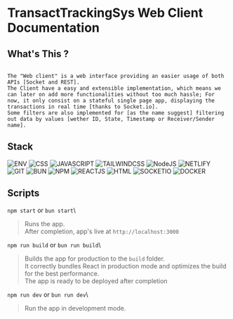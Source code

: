 # TransactTrackingSys Web Client Documentation

## What's This ?

```

The "Web client" is a web interface providing an easier usage of both APIs [Socket and REST].
The Client have a easy and extensible implementation, which means we can later on add more functionalities without too much hassle; For now, it only consist on a stateful single page app, displaying the transactions in real time [thanks to Socket.io].
Some filters are also implemented for [as the name suggest] filtering out data by values [wether ID, State, Timestamp or Receiver/Sender name].

```

## Stack

![ENV](https://img.shields.io/badge/.ENV-ECD53F?style=for-the-badge&logo=.env&logoColor=black)
![CSS](https://img.shields.io/badge/CSS3-1572B6?style=for-the-badge&logo=css3&logoColor=white)
![JAVASCRIPT](https://img.shields.io/badge/JavaScript-F7DF1E?style=for-the-badge&logo=javascript&logoColor=black)
![TAILWINDCSS](https://img.shields.io/badge/TAILWINDCSS-06B6D4?style=for-the-badge&logo=tailwindcss&logoColor=white)
![NodeJS](https://img.shields.io/badge/Node.js-43853D?style=for-the-badge&logo=node.js&logoColor=white)
![NETLIFY](https://img.shields.io/badge/NETLIFY-00C7B7?style=for-the-badge&logo=netlify&logoColor=white)
![GIT](https://img.shields.io/badge/GIT-F05032?style=for-the-badge&logo=git&logoColor=white)
![BUN](https://img.shields.io/badge/BUN-000000?style=for-the-badge&logo=bun&logoColor=white)
![NPM](https://img.shields.io/badge/NPM-CB3837?style=for-the-badge&logo=npm&logoColor=white)
![REACTJS](https://img.shields.io/badge/REACTJS-61DAFB?style=for-the-badge&logo=react&logoColor=black)
![HTML](https://img.shields.io/badge/HTML5-E34F26?style=for-the-badge&logo=html5&logoColor=white)
![SOCKETIO](https://img.shields.io/badge/SOCKETIO-010101?style=for-the-badge&logo=socket.io&logoColor=white)
![DOCKER](https://img.shields.io/badge/DOCKER-2496ED?style=for-the-badge&logo=docker&logoColor=white)

## Scripts

`npm start` or `bun start`\

> Runs the app.\
> After completion, app's live at `http://localhost:3000`

`npm run build` or `bun run build`\

> Builds the app for production to the `build` folder.\
> It correctly bundles React in production mode and optimizes the build for the best performance.\
> The app is ready to be deployed after completion

`npm run dev` or `bun run dev`\

> Run the app in development mode.
